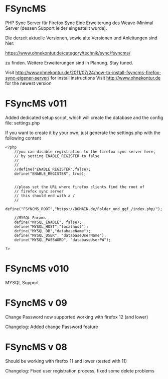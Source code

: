 FSyncMS
=======

PHP Sync Server für Firefox Sync
Eine Erweiterung des Weave-Minimal Server (dessen Support leider eingestellt wurde).

Die derzeit aktuelle Versionen,
sowie alte Versionen und Anleitungen sind hier:

https://www.ohnekontur.de/category/technik/sync/fsyncms/

zu finden.
Weitere Erweiterungen sind in Planung.
Stay tuned.


Visit http://www.ohnekontur.de/2011/07/24/how-to-install-fsyncms-firefox-sync-eigener-server/ for install instructions
Visit http://www.ohnekontur.de for the newest version

FSyncMS v011
======
Added dedicated setup script, which will create the database and the config file: settings.php

If you want to create it by your own, just generate the settings.php with the following content

    <?php
        //you can disable registration to the firefox sync server here,
        // by setting ENABLE_REGISTER to false
        //
        //
        //define("ENABLE_REGISTER",false);
        define("ENABLE_REGISTER", true);


        //pleas set the URL where firefox clients find the root of 
        // firefox sync server
        // this should end with a /
        //
        define("FSYNCMS_ROOT","https://DOMAIN.de/Folder_und_ggf_/index.php/");

        //MYSQL Params
        define("MYSQL_ENABLE", false);
        define("MYSQL_HOST","localhost");
        define("MYSQL_DB","databaseName");
        define("MYSQL_USER", "databaseUserName");
        define("MYSQL_PASSWORD", "databaseUserPW");

    ?>


FSyncMS v010
======
MYSQL Support

FSyncMS v 09
======
Change Password now supported 
working with firefox 12 (and lower)

Changelog:
Added change Password feature

FSyncMS v 08
======
Should be working with firefox 11 and lower (tested with 11)

Changelog:
Fixed user registration process,
fixed some delete problems
